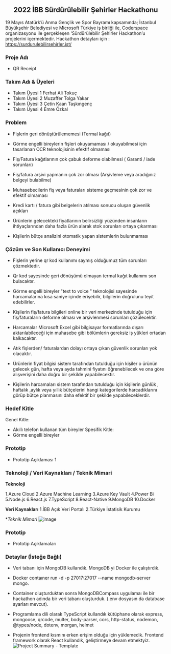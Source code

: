 <h2 align="center"><span><strong>2022 İBB Sürdürülebilir Şehirler Hackathonu</strong></span></h2>

19 Mayıs Atatürk’ü Anma Gençlik ve Spor Bayramı kapsamında; İstanbul Büyükşehir Belediyesi ve Microsoft Türkiye iş birliği ile, Coderspace organizasyonu ile gerçekleşen ‘Sürdürülebilir Şehirler Hackathon’u projelerini içermektedir. Hackathon detayları için : https://surdurulebilirsehirler.ist/

### Proje Adı
- QR Receipt

### Takım Adı & Üyeleri
- Takım Üyesi 1 Ferhat Ali Tokuç
- Takım Üyesi 2 Muzaffer Tolga Yakar
- Takım Üyesi 3 Çetin Kaan Taşkıngenç
- Takım Üyesi 4 Emre Özkal

### Problem
- Fişlerin geri dönüştürülememesi (Termal kağıt)

- Görme engelli bireylerin fişleri okuyamaması / okuyabilmesi için tasarlanan OCR teknolojisinin efektif olmaması

- Fiş/Fatura kağıtlarının  çok çabuk deforme olabilmesi ( Garanti / iade sorunları)

- Fiş/fatura arşivi yapmanın çok zor olması (Arşivleme veya aradığınız belgeyi bulabilme)

- Muhasebecilerin fiş veya faturaları sisteme geçmesinin çok zor ve efektif olmaması

- Kredi kartı / fatura gibi belgelerin atılması sonucu oluşan güvenlik açıkları 

- Ürünlerin gelecekteki fiyatlarının belirsizliği yüzünden insanların ihtiyaçlarından daha fazla ürün alarak stok sorunları ortaya çıkarması

- Kişilerin bütçe analizini otomatik yapan sistemlerin bulunmaması

### Çözüm ve Son Kullanıcı Deneyimi
- Fişlerin yerine qr kod kullanımı saymış olduğumuz tüm sorunları çözmektedir.

- Qr kod sayesinde geri dönüşümü olmayan termal kağıt kullanımı son bulacaktır.

- Görme engelli bireyler  "text to voice " teknolojisi sayesinde harcamalarına kısa saniye içinde erişebilir, bilgilerin doğrulunu teyit edebilirler.

- Kişilerin fiş/fatura bilgileri online bir veri merkezinde tutulduğu için fiş/faturaların deforme olması ve arşivlenmesi sorunları çözülecektir.

- Harcamalar Microsoft Excel gibi bilgisayar formatlarında dışarı aktarılabileceği için muhasebe gibi bölümlerin gereksiz iş yükleri ortadan kalkacaktır.

- Atık fişlerden/ faturalardan dolayı ortaya çıkan güvenlik sorunları yok olacaktır.

- Ürünlerin fiyat bilgisi sistem tarafından tutulduğu için kişiler o ürünün gelecek gün, hafta veya ayda tahmini fiyatını öğrenebilecek ve ona göre alışverişini daha  doğru bir şekilde yapabilecektir.

- Kişilerin harcamaları sistem tarafından tutulduğu için kişilerin günlük , haftalık ,aylık veya yıllık bütçelerini hangi kategorilerde harcadıklarını görüp bütçe planmasını daha efektif bir şekilde yapabileceklerdir.


### Hedef Kitle
Genel Kitle:
- Akıllı telefon kullanan tüm bireyler
Spesifik Kitle:
- Görme engelli bireyler

### Prototip
- Prototip Açıklaması 1

### Teknoloji / Veri Kaynakları / Teknik Mimari

**Teknoloji**

1.Azure Cloud
2.Azure Machine Learning
3.Azure Key Vault
4.Power Bi
5.Node.js 
6.React.js
7.TypeScript
8.React-Native
9.MongoDB
10.Docker

**Veri Kaynakları**
1.İBB Açık Veri Portalı
2.Türkiye İstatisik Kurumu

**Teknik Mimari*
![image](https://user-images.githubusercontent.com/65132520/168214981-39b08485-3c61-4f43-b65d-07a5f56f29f0.png)


### Prototip
- Prototip Açıklamaları

### Detaylar (İsteğe Bağlı)
- Veri tabanı için MongoDB kullandık. MongoDB yi Docker ile çalıştırdık.

- Docker contaıner run -d -p 27017:27017 --name mongodb-server mongo.

- Container oluşturduktan sonra MongoDBCompass uygulamaı ile bir hackathon adında bir veri tabanı oluşturduk. (.env dosyasın da database ayarları mevcut).

- Programlama dili olarak TypeScript kullandık kütüphane olarak express, mongoose, qrcode, multer, body-parser, cors, http-status, nodemon, @types/node, dotenv, morgan, helmet

- Projenin frontend kısmını erken erişim olduğu için yüklemedik. Frontend framework olarak React kullandık, geliştirmeye devam etmektyiz.
![Project Summary - Template](https://user-images.githubusercontent.com/65132520/168214921-f354f742-c38b-4c4a-bd1e-104e34d7d787.jpg)


